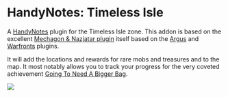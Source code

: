 # HandyNotes: Timeless Isle

A
[HandyNotes](https://www.curseforge.com/wow/addons/handynotes)
plugin for the Timeless Isle zone. This addon is based on
the excellent [Mechagon & Nazjatar
plugin](https://www.curseforge.com/wow/addons/handynotes-mechagon-nazjatar)
itself based on the
[Argus](https://www.curseforge.com/wow/addons/handynotes_argus) and
[Warfronts](https://www.curseforge.com/wow/addons/handynotes-warfrontrares)
plugins.

It will add the locations and rewards for rare mobs and treasures and to the
map. It most notably allows you to track your progress for the very coveted
achievement [Going To Need A Bigger
Bag](https://www.wowhead.com/achievement=8728/going-to-need-a-bigger-bag).

![](https://github.com/seirl/HandyNotes_TimelessIsle/raw/master/screenshots/screen1.png)
